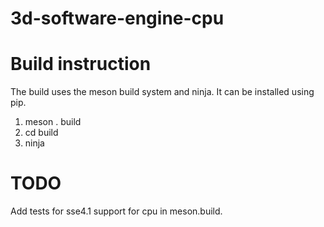 # 3d-software-engine-cpu

Build instruction
======================
The build uses the meson build system and ninja.
It can be installed using pip.
1. meson . build
2. cd build
3. ninja

TODO
=======
Add tests for sse4.1 support for cpu in meson.build.
